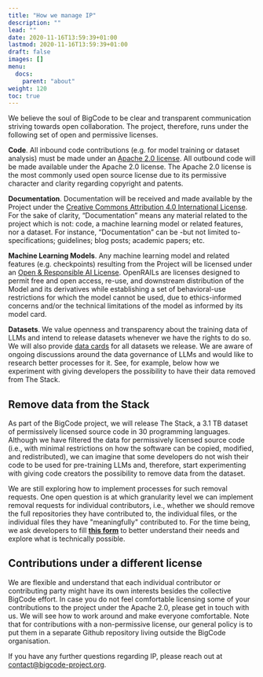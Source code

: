 ```yaml
---
title: "How we manage IP"
description: ""
lead: ""
date: 2020-11-16T13:59:39+01:00
lastmod: 2020-11-16T13:59:39+01:00
draft: false
images: []
menu:
  docs:
    parent: "about"
weight: 120
toc: true
---
```


We believe the soul of BigCode to be clear and transparent communication striving towards open collaboration. The project, therefore, runs under the following set of open and permissive licenses. 

**Code**. All inbound code contributions (e.g. for model training or dataset analysis) must be made under an [Apache 2.0 license](https://www.apache.org/licenses/LICENSE-2.0). All outbound code will be made available under the Apache 2.0 license. The Apache 2.0 license is the most commonly used open source license due to its permissive character and clarity regarding copyright and patents. 

**Documentation**. Documentation will be received and made available by the Project under the [Creative Commons Attribution 4.0 International License](http://creativecommons.org/licenses/by/4.0/). For the sake of clarity, “Documentation” means any material related to the project which is not: code, a machine learning model or related features, nor a dataset. For instance, “Documentation” can be -but not limited to- specifications; guidelines; blog posts; academic papers; etc.

**Machine Learning Models**. Any machine learning model and related features (e.g. checkpoints) resulting from the Project will be licensed under an [Open & Responsible AI License](https://www.licenses.ai/blog/2022/8/18/naming-convention-of-responsible-ai-licenses). OpenRAILs are licenses designed to permit free and open access, re-use, and downstream distribution of the Model and its derivatives while establishing a set of behavioral-use restrictions for which the model cannot be used, due to ethics-informed concerns and/or the technical limitations of the model as informed by its model card. 

**Datasets**. We value openness and transparency about the training data of LLMs and intend to release datasets whenever we have the rights to do so. We will also provide [data cards](https://arxiv.org/abs/2204.01075) for all datasets we release. We are aware of ongoing discussions around the data governance of LLMs and would like to research better processes for it. See, for example, below how we experiment with giving developers the possibility to have their data removed from The Stack.  

## Remove data from the Stack
As part of the BigCode project, we will release The Stack, a 3.1 TB dataset of permissively licensed source code in 30 programming languages. Although we have filtered the data for permissively licensed source code (i.e., with minimal restrictions on how the software can be copied, modified, and redistributed), we can imagine that some developers do not wish their code to be used for pre-training LLMs and, therefore, start experimenting with giving code creators the possibility to remove data from the dataset.  

We are still exploring how to implement processes for such removal requests. One open question is at which granularity level we can implement removal requests for individual contributors, i.e., whether we should remove the full repositories they have contributed to, the individual files, or the individual files they have "meaningfully" contributed to. For the time being, we ask developers to fill [**this form**](https://forms.gle/6o2A6h3YcAuGYxtm7) to better understand their needs and explore what is technically possible. 

## Contributions under a different license
We are flexible and understand that each individual contributor or contributing party might have its own interests besides the collective BigCode effort. In case you do not feel comfortable licensing some of your contributions to the project under the Apache 2.0, please get in touch with us. We will see how to work around and make everyone comfortable. Note that for contributions with a non-permissive license, our general policy is to put them in a separate Github repository living outside the BigCode organisation. 

<!-- ## No CLA or DCO
Unlike open-source projects such as [PyTorch](https://github.com/pytorch/pytorch/) and [TensorFlow](https://github.com/tensorflow/tensorflow), Big Code does not make use of a [Contributor License Agreement](https://www.apache.org/licenses/contributor-agreements.html) (CLA). We believe the main role of a CLA is to centralize the IP licensing management under a single legal entity. Since Big Code is not a legal entity, we do not use a CLA. This means that if, for example, Big Code wants to change the license of the project, we will need to reach consensus among all contributors. We also opted not to use a [Developer Certificate of Origin](https://developercertificate.org/).     -->

If you have any further questions regarding IP, please reach out at contact@bigcode-project.org. 
